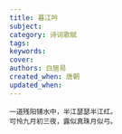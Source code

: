```yaml
---
title: 暮江吟
subject: 
category: 诗词歌赋
tags: 
keywords: 
cover: 
authors: 白居易
created_when: 唐朝
updated_when: 
---
```


```
一道残阳铺水中，半江瑟瑟半江红。
可怜九月初三夜，露似真珠月似弓。
```
